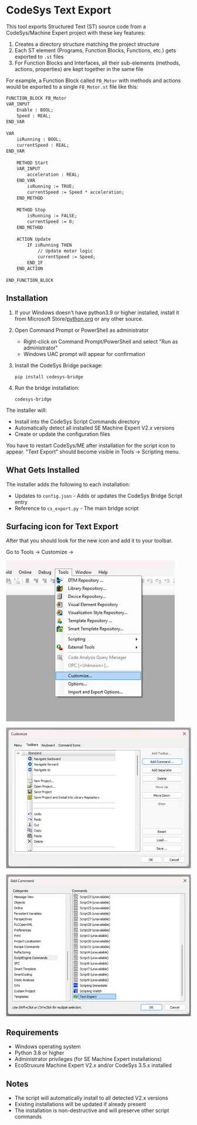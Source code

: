 # CodeSys Text Export

This tool exports Structured Text (ST) source code from a CodeSys/Machine Expert project with these key features:

1. Creates a directory structure matching the project structure
2. Each ST element (Programs, Function Blocks, Functions, etc.) gets exported to `.st` files
3. For Function Blocks and Interfaces, all their sub-elements (methods, actions, properties) are kept together in the same file

For example, a Function Block called `FB_Motor` with methods and actions would be exported to a single `FB_Motor.st` file like this:

```
FUNCTION_BLOCK FB_Motor
VAR_INPUT
    Enable : BOOL;
    Speed : REAL;
END_VAR

VAR
    isRunning : BOOL;
    currentSpeed : REAL;
END_VAR

    METHOD Start
    VAR_INPUT
        acceleration : REAL;
    END_VAR
        isRunning := TRUE;
        currentSpeed := Speed * acceleration;
    END_METHOD

    METHOD Stop
        isRunning := FALSE;
        currentSpeed := 0;
    END_METHOD

    ACTION Update
        IF isRunning THEN
            // Update motor logic
            currentSpeed := Speed;
        END_IF
    END_ACTION

END_FUNCTION_BLOCK
```

## Installation

1. If your Windows doesn't have python3.9 or higher installed, install it from Microsoft Store/[python.org](https://python.org) or any other source.

2. Open Command Prompt or PowerShell as administrator
   - Right-click on Command Prompt/PowerShell and select "Run as administrator"
   - Windows UAC prompt will appear for confirmation

3. Install the CodeSys Bridge package:
   ```
   pip install codesys-bridge
   ```

4. Run the bridge installation:
   ```
   codesys-bridge
   ```

The installer will:
- Install into the CodeSys Script Commands directory
- Automatically detect all installed SE Machine Expert V2.x versions
- Create or update the configuration files

You have to restart CodeSys/ME after installation for the script icon to appear. 
"Text Export" should become visible in Tools -> Scripting menu.

## What Gets Installed

The installer adds the following to each installation:
- Updates to `config.json` - Adds or updates the CodeSys Bridge Script entry
- Reference to `cs_export.py` - The main bridge script


## Surfacing icon for Text Export
After that you should look for the new icon and add it to your toolbar.

Go to Tools -> Customize -> 

![image](https://raw.githubusercontent.com/tarpas/codesys-bridge/refs/heads/main/pngs/step1.png)

![image](https://raw.githubusercontent.com/tarpas/codesys-bridge/refs/heads/main/pngs/step2.png)

![image](https://raw.githubusercontent.com/tarpas/codesys-bridge/refs/heads/main/pngs/step3.png)




## Requirements

- Windows operating system
- Python 3.8 or higher
- Administrator privileges (for SE Machine Expert installations)
- EcoStruxure Machine Expert V2.x and/or CodeSys 3.5.x installed

## Notes

- The script will automatically install to all detected V2.x versions
- Existing installations will be updated if already present
- The installation is non-destructive and will preserve other script commands
